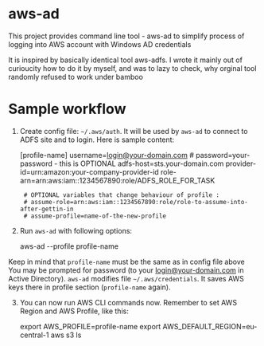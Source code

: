 # aws-ad

This project provides command line tool - aws-ad to simplify process of logging into AWS account with Windows AD credentials

It is inspired by basically identical tool aws-adfs. I wrote it mainly out of curioucity how to do it by myself, and was to lazy to check, why orginal tool 
randomly refused to work under bamboo


# Sample workflow

1. Create config file: `~/.aws/auth`. It will be used by `aws-ad` to connect to ADFS site and to login. Here is sample content:

    [profile-name]
        username=login@your-domain.com
        # password=your-password - this is OPTIONAL
        adfs-host=sts.your-domain.com
        provider-id=urn:amazon:your-company-provider-id
        role-arn=arn:aws:iam::1234567890:role/ADFS_ROLE_FOR_TASK
        
        # OPTIONAL variables that change behaviour of profile :
        # assume-role=arn:aws:iam::1234567890:role/role-to-assume-into-after-gettin-in
        # assume-profile=name-of-the-new-profile
    
2. Run `aws-ad` with following options:

    aws-ad --profile profile-name
    
Keep in mind that `profile-name` must be the same as in config file above
You may be prompted for password (to your login@your-domain.com in Active Directory).
`aws-ad` modifies file `~/.aws/credentials`. It saves AWS keys there in profile section (`profile-name` again).

3. You can now run AWS CLI commands now. Remember to set AWS Region and AWS Profile, like this:

    export AWS_PROFILE=profile-name
    export AWS_DEFAULT_REGION=eu-central-1
    aws s3 ls

